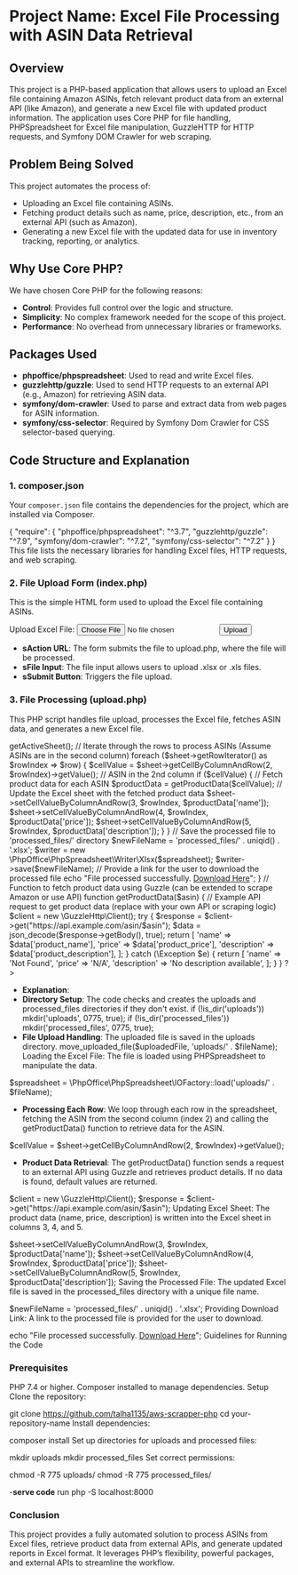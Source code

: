 # Project Name: Excel File Processing with ASIN Data Retrieval

## Overview
This project is a PHP-based application that allows users to upload an Excel file containing Amazon ASINs, fetch relevant product data from an external API (like Amazon), and generate a new Excel file with updated product information. The application uses Core PHP for file handling, PHPSpreadsheet for Excel file manipulation, GuzzleHTTP for HTTP requests, and Symfony DOM Crawler for web scraping.

## Problem Being Solved
This project automates the process of:
- Uploading an Excel file containing ASINs.
- Fetching product details such as name, price, description, etc., from an external API (such as Amazon).
- Generating a new Excel file with the updated data for use in inventory tracking, reporting, or analytics.

## Why Use Core PHP?
We have chosen Core PHP for the following reasons:
- **Control**: Provides full control over the logic and structure.
- **Simplicity**: No complex framework needed for the scope of this project.
- **Performance**: No overhead from unnecessary libraries or frameworks.

## Packages Used
- **phpoffice/phpspreadsheet**: Used to read and write Excel files.
- **guzzlehttp/guzzle**: Used to send HTTP requests to an external API (e.g., Amazon) for retrieving ASIN data.
- **symfony/dom-crawler**: Used to parse and extract data from web pages for ASIN information.
- **symfony/css-selector**: Required by Symfony Dom Crawler for CSS selector-based querying.

## Code Structure and Explanation

### 1. composer.json
Your `composer.json` file contains the dependencies for the project, which are installed via Composer.

{
    "require": {
        "phpoffice/phpspreadsheet": "^3.7",
        "guzzlehttp/guzzle": "^7.9",
        "symfony/dom-crawler": "^7.2",
        "symfony/css-selector": "^7.2"
    }
}
This file lists the necessary libraries for handling Excel files, HTTP requests, and web scraping.

###  2. File Upload Form (index.php)
This is the simple HTML form used to upload the Excel file containing ASINs.
<!DOCTYPE html>
<html lang="en">
<head>
    <meta charset="UTF-8">
    <meta name="viewport" content="width=device-width, initial-scale=1.0">
    <title>Upload Excel File</title>
</head>
<body>
    <form action="upload.php" method="post" enctype="multipart/form-data">
        <label for="file">Upload Excel File:</label>
        <input type="file" name="file" id="file" accept=".xlsx, .xls">
        <button type="submit">Upload</button>
    </form>
</body>
</html>

- **sAction URL**: The form submits the file to upload.php, where the file will be processed.
- **sFile Input**: The file input allows users to upload .xlsx or .xls files.
- **sSubmit Button**: Triggers the file upload.

### 3. File Processing (upload.php)
This PHP script handles file upload, processes the Excel file, fetches ASIN data, and generates a new Excel file.
<?php
require_once 'vendor/autoload.php';

// Ensure necessary directories exist
if (!is_dir('uploads')) mkdir('uploads', 0775, true);
if (!is_dir('processed_files')) mkdir('processed_files', 0775, true);

// Handle file upload
if ($_SERVER['REQUEST_METHOD'] === 'POST' && isset($_FILES['file'])) {
    $uploadedFile = $_FILES['file']['tmp_name'];
    $fileName = $_FILES['file']['name'];
    
    // Move file to 'uploads/' directory
    move_uploaded_file($uploadedFile, 'uploads/' . $fileName);

    // Load the uploaded Excel file
    $spreadsheet = \PhpOffice\PhpSpreadsheet\IOFactory::load('uploads/' . $fileName);
    $sheet = $spreadsheet->getActiveSheet();
    
    // Iterate through the rows to process ASINs (Assume ASINs are in the second column)
    foreach ($sheet->getRowIterator() as $rowIndex => $row) {
        $cellValue = $sheet->getCellByColumnAndRow(2, $rowIndex)->getValue(); // ASIN in the 2nd column
        if ($cellValue) {
            // Fetch product data for each ASIN
            $productData = getProductData($cellValue);

            // Update the Excel sheet with the fetched product data
            $sheet->setCellValueByColumnAndRow(3, $rowIndex, $productData['name']);
            $sheet->setCellValueByColumnAndRow(4, $rowIndex, $productData['price']);
            $sheet->setCellValueByColumnAndRow(5, $rowIndex, $productData['description']);
        }
    }

    // Save the processed file to 'processed_files/' directory
    $newFileName = 'processed_files/' . uniqid() . '.xlsx';
    $writer = new \PhpOffice\PhpSpreadsheet\Writer\Xlsx($spreadsheet);
    $writer->save($newFileName);

    // Provide a link for the user to download the processed file
    echo "File processed successfully. <a href='$newFileName'>Download Here</a>";
}

// Function to fetch product data using Guzzle (can be extended to scrape Amazon or use API)
function getProductData($asin) {
    // Example API request to get product data (replace with your own API or scraping logic)
    $client = new \GuzzleHttp\Client();
    try {
        $response = $client->get("https://api.example.com/asin/$asin");
        $data = json_decode($response->getBody(), true);
        return [
            'name' => $data['product_name'],
            'price' => $data['product_price'],
            'description' => $data['product_description'],
        ];
    } catch (\Exception $e) {
        return [
            'name' => 'Not Found',
            'price' => 'N/A',
            'description' => 'No description available',
        ];
    }
}
?>

- **Explanation**:
- **Directory Setup**: The code checks and creates the uploads and processed_files directories if they don't exist.
if (!is_dir('uploads')) mkdir('uploads', 0775, true);
if (!is_dir('processed_files')) mkdir('processed_files', 0775, true);
- **File Upload Handling**: The uploaded file is saved in the uploads directory.
move_uploaded_file($uploadedFile, 'uploads/' . $fileName);
Loading the Excel File: The file is loaded using PHPSpreadsheet to manipulate the data.

$spreadsheet = \PhpOffice\PhpSpreadsheet\IOFactory::load('uploads/' . $fileName);
- **Processing Each Row**: We loop through each row in the spreadsheet, fetching the ASIN from the second column (index 2) and calling the getProductData() function to retrieve data for the ASIN.

$cellValue = $sheet->getCellByColumnAndRow(2, $rowIndex)->getValue();
- **Product Data Retrieval**: The getProductData() function sends a request to an external API using Guzzle and retrieves product details. If no data is found, default values are returned.

$client = new \GuzzleHttp\Client();
$response = $client->get("https://api.example.com/asin/$asin");
Updating Excel Sheet: The product data (name, price, description) is written into the Excel sheet in columns 3, 4, and 5.

$sheet->setCellValueByColumnAndRow(3, $rowIndex, $productData['name']);
$sheet->setCellValueByColumnAndRow(4, $rowIndex, $productData['price']);
$sheet->setCellValueByColumnAndRow(5, $rowIndex, $productData['description']);
Saving the Processed File: The updated Excel file is saved in the processed_files directory with a unique file name.

$newFileName = 'processed_files/' . uniqid() . '.xlsx';
Providing Download Link: A link to the processed file is provided for the user to download.

echo "File processed successfully. <a href='$newFileName'>Download Here</a>";
Guidelines for Running the Code
### Prerequisites
PHP 7.4 or higher.
Composer installed to manage dependencies.
Setup
Clone the repository:


git clone https://github.com/talha1135/aws-scrapper-php
cd your-repository-name
Install dependencies:


composer install
Set up directories for uploads and processed files:


mkdir uploads
mkdir processed_files
Set correct permissions:


chmod -R 775 uploads/
chmod -R 775 processed_files/

-**serve code** run php -S localhost:8000 
### Conclusion
This project provides a fully automated solution to process ASINs from Excel files, retrieve product data from external APIs, and generate updated reports in Excel format. It leverages PHP’s flexibility, powerful packages, and external APIs to streamline the workflow.